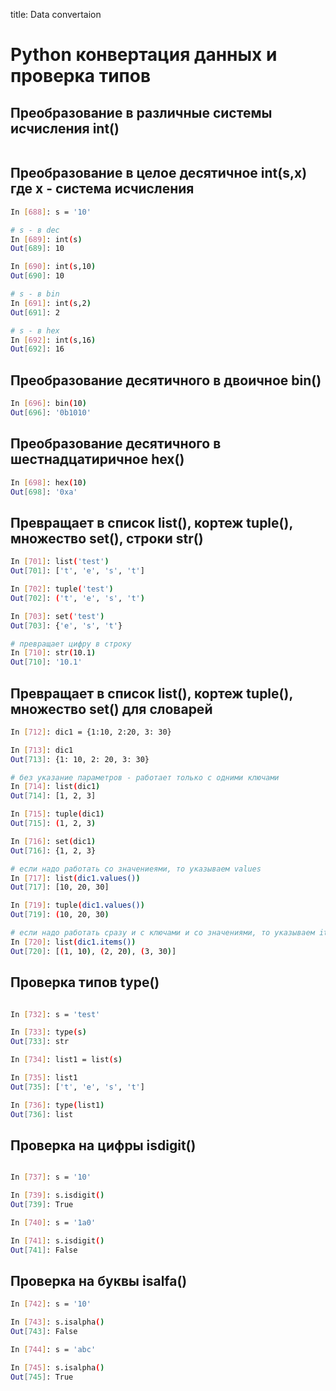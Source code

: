 title: Data convertaion

# Python конвертация данных и проверка типов

## Преобразование в различные системы исчисления int()  
```bash

```

## Преобразование в целое десятичное int(s,x) где x - система исчисления
```bash
In [688]: s = '10'

# s - в dec
In [689]: int(s)
Out[689]: 10

In [690]: int(s,10)
Out[690]: 10

# s - в bin
In [691]: int(s,2)
Out[691]: 2

# s - в hex
In [692]: int(s,16)
Out[692]: 16

```

## Преобразование десятичного в двоичное bin()
```bash
In [696]: bin(10)
Out[696]: '0b1010'
```

## Преобразование десятичного в шестнадцатиричное hex()
```bash
In [698]: hex(10)
Out[698]: '0xa'
```

## Превращает в список list(), кортеж tuple(), множество set(), строки str()
```bash
In [701]: list('test')
Out[701]: ['t', 'e', 's', 't']

In [702]: tuple('test')
Out[702]: ('t', 'e', 's', 't')

In [703]: set('test')
Out[703]: {'e', 's', 't'}

# превращает цифру в строку
In [710]: str(10.1)
Out[710]: '10.1'

```

## Превращает в список list(), кортеж tuple(), множество set() для словарей
```bash
In [712]: dic1 = {1:10, 2:20, 3: 30}

In [713]: dic1
Out[713]: {1: 10, 2: 20, 3: 30}

# без указание параметров - работает только с одними ключами
In [714]: list(dic1)
Out[714]: [1, 2, 3]

In [715]: tuple(dic1)
Out[715]: (1, 2, 3)

In [716]: set(dic1)
Out[716]: {1, 2, 3}

# если надо работать со значениеями, то указываем values
In [717]: list(dic1.values())
Out[717]: [10, 20, 30]

In [719]: tuple(dic1.values())
Out[719]: (10, 20, 30)

# если надо работать сразу и с ключами и со значениями, то указываем items
In [720]: list(dic1.items())
Out[720]: [(1, 10), (2, 20), (3, 30)]
```

## Проверка типов type()
```bash

In [732]: s = 'test'

In [733]: type(s)
Out[733]: str

In [734]: list1 = list(s)

In [735]: list1
Out[735]: ['t', 'e', 's', 't']

In [736]: type(list1)
Out[736]: list

```
## Проверка на цифры isdigit()
```bash

In [737]: s = '10'

In [739]: s.isdigit()
Out[739]: True

In [740]: s = '1a0'

In [741]: s.isdigit()
Out[741]: False

```

## Проверка на буквы isalfa()
```bash
In [742]: s = '10'

In [743]: s.isalpha()
Out[743]: False

In [744]: s = 'abc'

In [745]: s.isalpha()
Out[745]: True
```